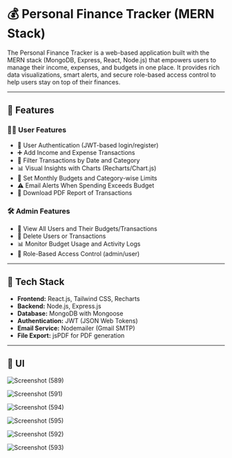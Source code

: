 # 💰 Personal Finance Tracker (MERN Stack)

The Personal Finance Tracker is a web-based application built with the MERN stack (MongoDB, Express, React, Node.js) that empowers users to manage their income, expenses, and budgets in one place. It provides rich data visualizations, smart alerts, and secure role-based access control to help users stay on top of their finances.

---

## 🚀 Features

### 🧑‍💼 User Features

- 🔐 User Authentication (JWT-based login/register)
- ➕ Add Income and Expense Transactions
- 📆 Filter Transactions by Date and Category
- 📊 Visual Insights with Charts (Recharts/Chart.js)
- 💸 Set Monthly Budgets and Category-wise Limits
- ⚠️ Email Alerts When Spending Exceeds Budget
- 🧾 Download PDF Report of Transactions

### 🛠️ Admin Features

- 👤 View All Users and Their Budgets/Transactions
- 🧹 Delete Users or Transactions
- 📊 Monitor Budget Usage and Activity Logs
- 🔐 Role-Based Access Control (admin/user)

---

## 🧱 Tech Stack

- **Frontend:** React.js, Tailwind CSS, Recharts
- **Backend:** Node.js, Express.js
- **Database:** MongoDB with Mongoose
- **Authentication:** JWT (JSON Web Tokens)
- **Email Service:** Nodemailer (Gmail SMTP)
- **File Export:** jsPDF for PDF generation

---

## 📂 UI

![Screenshot (589)](https://github.com/user-attachments/assets/95ed8a86-47dd-4a1d-9aeb-8bd6d7a4a95c)

![Screenshot (591)](https://github.com/user-attachments/assets/50288534-b5ab-4d02-b988-2a682568c9dd)

![Screenshot (594)](https://github.com/user-attachments/assets/de8b0091-3ecf-4e99-8a04-2439799c41e9)

![Screenshot (595)](https://github.com/user-attachments/assets/53af04a6-3d0d-4eea-9c08-a1f35657d391)

![Screenshot (592)](https://github.com/user-attachments/assets/1f9c5fde-553f-471b-b84b-d1409fae6e1d)

![Screenshot (593)](https://github.com/user-attachments/assets/f5c3c3c8-c1bb-4db6-aab4-98f2f3cf62aa)
